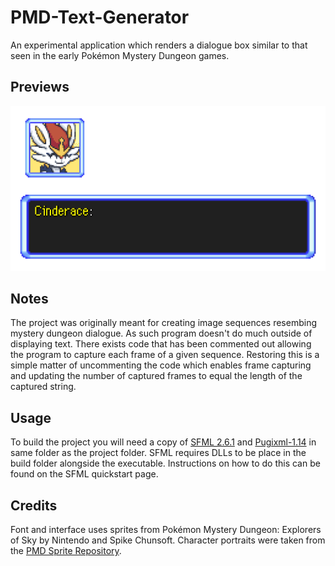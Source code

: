 # PMD-Text-Generator
An experimental application which renders a dialogue box similar to that seen in the early Pokémon Mystery Dungeon games.

## Previews
![Cinderace](Previews/preview_01.gif "Cinderace")

## Notes
The project was originally meant for creating image sequences resembing mystery dungeon dialogue. As such program doesn't do much outside of displaying text. There exists code that has been commented out allowing the program to capture each frame of a given sequence. Restoring this is a simple matter of uncommenting the code which enables frame capturing and updating the number of captured frames to equal the length of the captured string.

## Usage
To build the project you will need a copy of [SFML 2.6.1](https://www.sfml-dev.org/download/sfml/2.6.1/) and [Pugixml-1.14](https://github.com/zeux/pugixml/releases/download/v1.14/pugixml-1.14.zip) in same folder as the project folder. SFML requires DLLs to be place in the build folder alongside the executable. Instructions on how to do this can be found on the SFML quickstart page.

## Credits
Font and interface uses sprites from Pokémon Mystery Dungeon: Explorers of Sky by Nintendo and Spike Chunsoft.
Character portraits were taken from the [PMD Sprite Repository](https://sprites.pmdcollab.org/).
